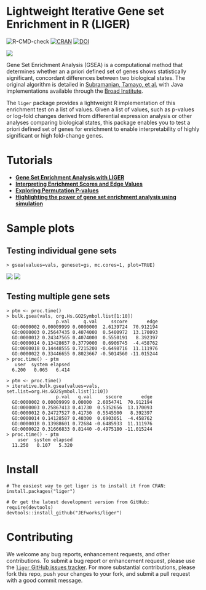 # Lightweight Iterative Gene set Enrichment in R (LIGER)

![R-CMD-check](https://github.com/JEFworks/liger/workflows/R-CMD-check/badge.svg)
[![CRAN](https://www.r-pkg.org/badges/version/liger)](https://CRAN.R-project.org/package=liger)
[![DOI](https://zenodo.org/badge/43224920.svg)](https://zenodo.org/badge/latestdoi/43224920)

![](tools/liger_logo.svg) 

Gene Set Enrichment Analysis (GSEA) is a computational method that determines whether an a priori defined set of genes shows statistically significant, concordant differences between two biological states. The original algorithm is detailed in [Subramanian, Tamayo, et al.](https://www.pnas.org/content/pnas/102/43/15545.full.pdf) with Java implementations available through the [Broad Institute](https://www.gsea-msigdb.org/gsea/index.jsp).

The `liger` package provides a lightweight R implementation of this enrichment test on a list of values. Given a list of values, such as p-values or log-fold changes derived from differential expression analysis or other analyses comparing biological states, this package enables you to test a priori defined set of genes for enrichment to enable interpretability of highly significant or high fold-change genes.

# Tutorials
- **[Gene Set Enrichment Analysis with LIGER](vignettes/gsea.pdf)**  
- **[Interpreting Enrichment Scores and Edge Values](vignettes/interpreting.pdf)**  
- **[Exploring Permutation P-values](vignettes/permpvals.pdf)**
- **[Highlighting the power of gene set enrichment analysis using simulation](vignettes/simulation.pdf)**  

# Sample plots

## Testing individual gene sets
```
> gsea(values=vals, geneset=gs, mc.cores=1, plot=TRUE)
```

![](tools/gsea_tp.png)
![](tools/gsea_tn.png)

## Testing multiple gene sets

```
> ptm <- proc.time()
> bulk.gsea(vals, org.Hs.GO2Symbol.list[1:10])
                  p.val     q.val     sscore       edge
  GO:0000002 0.00009999 0.0000000  2.6139724  70.912194
  GO:0000003 0.25647435 0.4074000  0.5400972  13.170093
  GO:0000012 0.24347565 0.4074000  0.5550191   8.392397
  GO:0000014 0.13428657 0.3779000  0.6906745  -4.458762
  GO:0000018 0.14448555 0.7215200 -0.6498716  11.111976
  GO:0000022 0.33446655 0.8023667 -0.5014560 -11.015244
> proc.time() - ptm
   user  system elapsed
  6.200   0.065   6.414
```

```
> ptm <- proc.time()
> iterative.bulk.gsea(values=vals, set.list=org.Hs.GO2Symbol.list[1:10])
                  p.val   q.val     sscore       edge
  GO:0000002 0.00009999 0.00000  2.6054741  70.912194
  GO:0000003 0.25867413 0.41730  0.5352656  13.170093
  GO:0000012 0.24727527 0.41730  0.5545500   8.392397
  GO:0000014 0.14128587 0.40300  0.6903051  -4.458762
  GO:0000018 0.13988601 0.72684 -0.6485933  11.111976
  GO:0000022 0.31666833 0.81440 -0.4975180 -11.015244
> proc.time() - ptm
    user  system elapsed
  11.250   0.107   5.320
```


# Install
```
# The easiest way to get liger is to install it from CRAN:
install.packages("liger")

# Or get the latest development version from GitHub:
require(devtools)
devtools::install_github("JEFworks/liger")
```

# Contributing

We welcome any bug reports, enhancement requests, and other contributions. To submit a bug report or enhancement request, please use the [`liger` GitHub issues tracker](https://github.com/JEFworks/liger/issues). For more substantial contributions, please fork this repo, push your changes to your fork, and submit a pull request with a good commit message.

